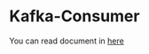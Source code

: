 # Kafka-Consumer

You can read document in [here](https://docs.google.com/document/d/1rvbTlwB3-BqxnIJ5Sp_jwrXkZEsrmoIX_jciv_vIVpY/edit?usp=sharing)
